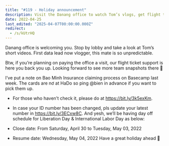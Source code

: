 ```yaml
---
title: "#119 - Holiday announcement"
description: Visit the Danang office to watch Tom’s vlogs, get flight ticket support, update your ID, check Bao Minh Insurance claims, and note the upcoming holiday schedule.
date: 2022-04-25
last_edited: "2025-04-07T00:00:00.000Z"
redirect:
  - /s/kUtrHQ
---
```


Danang office is welcoming you. Stop by lobby and take a look at Tom’s short videos. First data lead now vlogger, this mate is so unpredictable.

Btw, if you’re planning on paying the office a visit, our flight ticket support is here you back you up. Looking forward to see more team snapshots there 🤙

I’ve put a note on Bao Minh Insurance claiming process on Basecamp last week. The cards are nơ at HaDo so ping @bien in advance if you want to pick them up.

- For those who haven’t check it, please do at <https://bit.ly/3k5exKm>.
- In case your ID number has been changed, pls update your latest number in <https://bit.ly/3ECxw8C>.
  And yesh, we’ll be having day off schedule for Liberation Day & International Labor Day as below:

- Close date: From Saturday, April 30 to Tuesday, May 03, 2022
- Resume date: Wednesday, May 04, 2022
  Have a great holiday ahead 🦾

